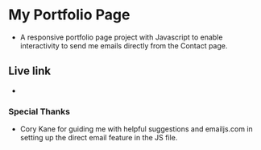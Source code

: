 # My Portfolio Page

* A responsive portfolio page project with Javascript to enable interactivity to send me emails directly from the Contact page.

## Live link

* 

### Special Thanks

* Cory Kane for guiding me with helpful suggestions and emailjs.com in setting up the direct email feature in the JS file.